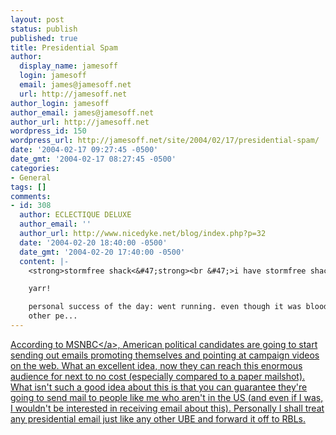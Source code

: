 ```yaml
---
layout: post
status: publish
published: true
title: Presidential Spam
author:
  display_name: jamesoff
  login: jamesoff
  email: james@jamesoff.net
  url: http://jamesoff.net
author_login: jamesoff
author_email: james@jamesoff.net
author_url: http://jamesoff.net
wordpress_id: 150
wordpress_url: http://jamesoff.net/site/2004/02/17/presidential-spam/
date: '2004-02-17 09:27:45 -0500'
date_gmt: '2004-02-17 08:27:45 -0500'
categories:
- General
tags: []
comments:
- id: 308
  author: ECLECTIQUE DELUXE
  author_email: ''
  author_url: http://www.nicedyke.net/blog/index.php?p=32
  date: '2004-02-20 18:40:00 -0500'
  date_gmt: '2004-02-20 17:40:00 -0500'
  content: |-
    <strong>stormfree shack<&#47;strong><br &#47;>i have stormfree shack! (that a literal translation of the german term "sturmfreie bude") meaning no-one will be here for the next 10 days except me!

    yarr!

    personal success of the day: went running. even though it was bloody cold.
    other pe...
---
```

<p><a href="http:&#47;&#47;www.msnbc.msn.com&#47;id&#47;4276324&#47;">According to MSNBC<&#47;a>, American political candidates are going to start sending out emails promoting themselves and pointing at campaign videos on the web. What an excellent idea, now they can reach this enormous audience for next to no cost (especially compared to a paper mailshot). What isn't such a good idea about this is that you can guarantee they're going to send mail to people like me who aren't in the US (and even if I was, I wouldn't be interested in receiving email about this). Personally I shall treat any presidential email just like any other UBE and forward it off to RBLs.</p>
